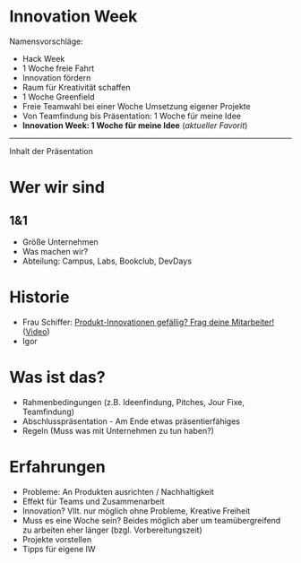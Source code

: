 # Innovation Week

Namensvorschläge:

* Hack Week
* 1 Woche freie Fahrt
* Innovation fördern
* Raum für Kreativität schaffen
* 1 Woche Greenfield
* Freie Teamwahl bei einer Woche Umsetzung eigener Projekte
* Von Teamfindung bis Präsentation: 1 Woche für meine Idee
* **Innovation Week: 1 Woche für meine Idee** (_aktueller Favorit_)

---

Inhalt der Präsentation

# Wer wir sind
## 1&1
* Größe Unternehmen
* Was machen wir?
* Abteilung: Campus, Labs, Bookclub, DevDays

# Historie
* Frau Schiffer: [Produkt-Innovationen gefällig? Frag deine Mitarbeiter!](http://de.slideshare.net/Erdbeervogel/produktinnovationen-gefllig-frag-deine-mitarbeiter) ([Video](https://www.youtube.com/watch?v=L-PYAidXHHU))
* Igor

# Was ist das?
* Rahmenbedingungen (z.B. Ideenfindung, Pitches, Jour Fixe, Teamfindung)
* Abschlusspräsentation - Am Ende etwas präsentierfähiges
* Regeln (Muss was mit Unternehmen zu tun haben?)

# Erfahrungen
* Probleme: An Produkten ausrichten / Nachhaltigkeit
* Effekt für Teams und Zusammenarbeit
* Innovation? Vllt. nur möglich ohne Probleme, Kreative Freiheit
* Muss es eine Woche sein? Beides möglich aber um teamübergreifend zu arbeiten eher länger (bzgl. Vorbereitungszeit)
* Projekte vorstellen
* Tipps für eigene IW

